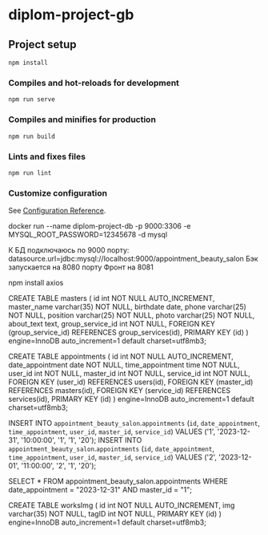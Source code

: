 # diplom-project-gb

## Project setup

```
npm install
```

### Compiles and hot-reloads for development

```
npm run serve
```

### Compiles and minifies for production

```
npm run build
```

### Lints and fixes files

```
npm run lint
```

### Customize configuration

See [Configuration Reference](https://cli.vuejs.org/config/).

docker run --name diplom-project-db -p 9000:3306 -e MYSQL_ROOT_PASSWORD=12345678 -d mysql

К БД подключаюсь по 9000 порту:
    datasource.url=jdbc:mysql://localhost:9000/appointment_beauty_salon
Бэк запускается на 8080 порту
Фронт на 8081


npm install axios

CREATE TABLE masters (
id int NOT NULL AUTO_INCREMENT,
master_name varchar(35) NOT NULL,
birthdate date,
phone varchar(25) NOT NULL,
position varchar(25) NOT NULL,
photo varchar(25) NOT NULL,
about_text text,
group_service_id int NOT NULL,
FOREIGN KEY (group_service_id) REFERENCES group_services(id),
PRIMARY KEY (id)
) engine=InnoDB auto_increment=1 default charset=utf8mb3;

CREATE TABLE appointments (
id int NOT NULL AUTO_INCREMENT,
date_appointment date NOT NULL,
time_appointment time NOT NULL,
user_id int NOT NULL,
master_id int NOT NULL,
service_id int NOT NULL,
FOREIGN KEY (user_id) REFERENCES users(id),
FOREIGN KEY (master_id) REFERENCES masters(id),
FOREIGN KEY (service_id) REFERENCES services(id),
PRIMARY KEY (id)
) engine=InnoDB auto_increment=1 default charset=utf8mb3;

INSERT INTO `appointment_beauty_salon`.`appointments` (`id`, `date_appointment`, `time_appointment`, `user_id`, `master_id`, `service_id`) VALUES ('1', '2023-12-31', '10:00:00', '1', '1', '20');
INSERT INTO `appointment_beauty_salon`.`appointments` (`id`, `date_appointment`, `time_appointment`, `user_id`, `master_id`, `service_id`) VALUES ('2', '2023-12-01', '11:00:00', '2', '1', '20');

SELECT * FROM appointment_beauty_salon.appointments WHERE date_appointment = "2023-12-31" AND master_id = "1";


CREATE TABLE worksImg (
id int NOT NULL AUTO_INCREMENT,
img varchar(35) NOT NULL,
tagID int NOT NULL,
PRIMARY KEY (id)
) engine=InnoDB auto_increment=1 default charset=utf8mb3;
